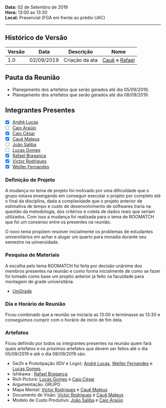 **Data:** 02 de Setembro de 2019<br>
**Hora:** 13:00 as 13:30<br>
**Local:** Presencial (FGA em frente ao prédio UAC)<br>

---

## Histórico de Versão
|**Versão**| **Data** |**Descrição** |      **Nome**      |
|   ---    |   ---    |     ---      |        ---         |
|   1.0    |02/09/2019|Criação da ata|[Cauê](https://github.com/caue96) e [Rafael](https://github.com/rafaelbrg)|

## Pauta da Reunião
- Planejamento dos artefatos que serão gerados até dia 05/09/2019;
- Planejamento dos artefatos que serão gerados até dia 08/09/2019.

## Integrantes Presentes
- [x] [André Lucas](https://github.com/andrelucasf)<br>
- [ ] [Caio Araújo]()<br>
- [x] [Caio César](https://github.com/Caiocbeleza)<br>
- [x] [Cauê Mateus](https://github.com/caue96)<br>
- [ ] [João Saliba](https://github.com/joaosaliba)<br>
- [ ] [Lucas Gomes](https://github.com/LGomees)<br>
- [x] [Rafael Bragança](https://github.com/rafaelbrg)<br>
- [x] [Victor Rodrigues](https://github.com/VictorRodriguesS0)<br>
- [x] [Weiller Fernandes](https://github.com/WeillerFernandes)<br>

### **Definição de Projeto**
A mudança no tema de projeto foi motivado por uma dificuldade que o grupo estava enxergando em conseguir executar o projeto por completo até o final da disciplina, dada a complexidade que o projeto anterior de estimativa de tempo e custo de desenvolvimento de softwares traria na questão da metodologia, dos critérios e coleta de dados reais que seriam utilizados. Com isso a mudança foi realizada para o tema de ROOMATCH que foi um consenso entre os presentes na reunião.<br>

O novo tema propõem resolver inicialmente os problemas de estudantes universitários em achar e alugar um quarto para moradia durante seu semestre na universidade.

### **Pesquisa de Materiais**
A escolha pelo tema ROOMATCH foi feita por decisão unânime dos membros presentes na reunião e como forma inicialmente de como se fazer foi tomado como base um projeto anterior já feito na faculdade para montagem de grade universitária:<br>
- [UniGrade](https://ads-unigrade-2019-1.github.io/Wiki/dinamica02/DiagramaGantt/)<br>

### **Dia e Horário de Reunião**
Ficou combinado que a reunião se iniciaria as 13:00 e terminasse as 13:30 e conseguimos cumprir com o horário de início de fim dela.

### **Artefatos**
Ficou definido por todos os integrantes presentes na reunião quem fará quais artefatos e os próximos artefatos que devem ser feitos até o dia 05/09/2019 e até o dia 08/09/2019 são:<br>
- 5w2h e Prototipação (IDV e Logo): [André Lucas](https://github.com/andrelucasf), [Weiller Fernandes](https://github.com/WeillerFernandes) e [Lucas Gomes](https://github.com/LGomees).
- Ishikawa : [Rafael Bragança](https://github.com/rafaelbrg)
- Rich Picture: [Lucas Gomes](https://github.com/LGomees) e [Caio César](https://github.com/Caiocbeleza)
- Argumentação: GRUPO
- Mapa Mental: [Victor Rodrigues](https://github.com/VictorRodriguesS0) e [Cauê Mateus](https://github.com/caue96)
- Documento de Visão: [Victor Rodrigues](https://github.com/VictorRodriguesS0) e [Cauê Mateus](https://github.com/caue96)
- Modelo de Custo Produtivo: [João Saliba](https://github.com/joaosaliba) e [Caio Araújo]()
